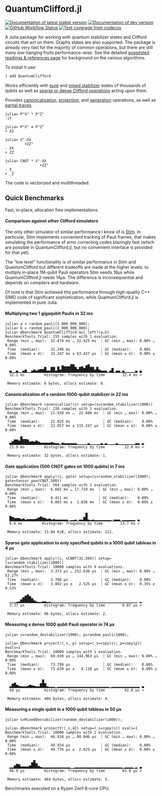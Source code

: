 # QuantumClifford.jl

[![Documentation of latest stable version](https://img.shields.io/badge/docs-stable-blue.svg)](https://krastanov.github.io/QuantumClifford.jl/stable)
[![Documentation of dev version](https://img.shields.io/badge/docs-dev-blue.svg)](https://krastanov.github.io/QuantumClifford.jl/dev)
[![GitHub Workflow Status](https://img.shields.io/github/workflow/status/Krastanov/QuantumClifford.jl/CI)](https://github.com/Krastanov/QuantumClifford.jl/actions?query=workflow%3ACI+branch%3Amaster)
[![Test coverage from codecov](https://img.shields.io/codecov/c/gh/Krastanov/QuantumClifford.jl?label=codecov)](https://codecov.io/gh/Krastanov/QuantumClifford.jl)
<!--[![Build status](https://api.travis-ci.com/Krastanov/QuantumClifford.jl.svg?branch=master)](https://travis-ci.com/Krastanov/QuantumClifford.jl)-->
<!--[![Test coverage from coveralls](https://img.shields.io/coveralls/github/Krastanov/QuantumClifford.jl?label=coveralls)](https://coveralls.io/r/Krastanov/QuantumClifford.jl?branch=master)-->

A Julia package for working with quantum stabilizer states and Clifford circuits
that act on them. Graphs states are also supported. The package is already very fast for the majority of common operations, but there are still many low-hanging fruits performance-wise. See the detailed [suggested readings & references page](https://krastanov.github.io/QuantumClifford.jl/dev/references/#Suggested-reading) for background on the various algorithms.

To install it use:

```julia
] add QuantumClifford
```

Works efficiently with
[pure](https://krastanov.github.io/QuantumClifford.jl/dev/manual/#Stabilizers-1) and
[mixed stabilizer](https://krastanov.github.io/QuantumClifford.jl/dev/mixed/#Mixed-Stabilizer-States-1)
states of thousands of qubits
as well as
[sparse or dense Clifford operations](https://krastanov.github.io/QuantumClifford.jl/dev/manual/#Clifford-Operators-1)
acting upon them.

Provides
[canonicalization](https://krastanov.github.io/QuantumClifford.jl/dev/manual/#Canonicalization-of-Stabilizers-1),
[projection](https://krastanov.github.io/QuantumClifford.jl/dev/manual/#Projective-Measurements-1), and
[generation](https://krastanov.github.io/QuantumClifford.jl/dev/manual/#Generating-a-Pauli-Operator-with-Stabilizer-Generators-1) operations,
as well as
[partial traces](https://krastanov.github.io/QuantumClifford.jl/dev/manual/#Partial-Traces-1).

```jldoctest
julia> P"X" * P"Z"
-iY

julia> P"X" ⊗ P"Z"
+ XZ

julia> S"-XX
         +ZZ"
- XX
+ ZZ

julia> CNOT * S"-XX
                +ZZ"
- X_
+ _Z
```

The code is vectorized and multithreaded.


## Quick Benchmarks

Fast, in-place, allocation free implementations.

#### Comparison against other Clifford simulators

The only other simulator of similar performance I know of is [Stim](https://github.com/quantumlib/Stim). In particular, Stim implements convenient tracking of Pauli frames, that makes simulating the performance of error correcting codes blazingly fast (which are possible in QuantumClifford.jl, but no convenient interface is provided for that yet).

The "low level" functionality is of similar performance in Stim and QuantumClifford but different tradeoffs are made at the higher levels: to multiply in-place 1M-qubit Pauli operators Stim needs 16μs while QuantumClifford.jl needs 14μs. The difference is inconsequential and depends on compilers and hardware.

Of note is that Stim achieved this performance through high-quality C++ SIMD code of significant sophistication, while QuantumClifford.jl is implemented in pure Julia.

#### Multiplying two 1 gigaqubit Paulis in 32 ms

```jldoctest
julia> a = random_pauli(1_000_000_000);
julia> b = random_pauli(1_000_000_000);
julia> @benchmark QuantumClifford.mul_left!(a,b)
BenchmarkTools.Trial: 155 samples with 1 evaluation.
 Range (min … max):  32.074 ms … 32.425 ms  ┊ GC (min … max): 0.00% … 0.00%
 Time  (median):     32.246 ms              ┊ GC (median):    0.00%
 Time  (mean ± σ):   32.247 ms ± 63.427 μs  ┊ GC (mean ± σ):  0.00% ± 0.00%

                  ▃  ▃▃ ▄ ▆▄▄▄██▃ ▃▄▁▆█▃▃ ▃      ▁             
  ▄▁▁▄▁▁▄▆▁▁▄▆▄▆▇▇█▄▄██▄█▆███████▇███████▆█▆▄▄▄▁▄█▁▄▄▁▄▁▁▁▁▁▄ ▄
  32.1 ms         Histogram: frequency by time        32.4 ms <

 Memory estimate: 0 bytes, allocs estimate: 0.
```

#### Canonicalization of a random 1000-qubit stabilizer in 22 ms

```jldoctest
julia> @benchmark canonicalize!(s) setup=(s=random_stabilizer(1000))
BenchmarkTools.Trial: 226 samples with 1 evaluation.
 Range (min … max):  21.938 ms …  22.680 ms  ┊ GC (min … max): 0.00% … 0.00%
 Time  (median):     22.025 ms               ┊ GC (median):    0.00%
 Time  (mean ± σ):   22.057 ms ± 115.247 μs  ┊ GC (mean ± σ):  0.00% ± 0.00%

    ▂▂ █▃▃▂                                                     
  ▄▇███████▆▇▆█▆▄▄▄▄▄▅▄▃▃▁▄▃▃▃▃▃▃▁▁▁▁▁▃▁▁▁▁▁▃▁▃▁▁▁▁▃▁▁▁▁▁▁▁▁▃▃ ▃
  21.9 ms         Histogram: frequency by time         22.6 ms <

 Memory estimate: 32 bytes, allocs estimate: 1.
```

#### Gate application (500 CNOT gates on 1000 qubits) in 7 ms

```jldoctest
julia> @benchmark apply!(s, gate) setup=(s=random_stabilizer(1000); gate=tensor_pow(CNOT,500))
BenchmarkTools.Trial: 564 samples with 1 evaluation.
 Range (min … max):  6.602 ms … 17.719 ms  ┊ GC (min … max): 0.00% … 0.00%
 Time  (median):     8.411 ms              ┊ GC (median):    0.00%
 Time  (mean ± σ):   8.865 ms ±  1.836 ms  ┊ GC (mean ± σ):  0.00% ± 0.00%

  ▂             ▁                    █                        
  ██▆▆▆▄▅▃▄▄▄▄▅▇█▇▆▄▅▃▄▃▃▃▃▃▃▁▂▂▃▁▃▃██▃▂▃▂▂▂▂▂▂▂▂▁▃▃▃▁▂▂▂▂▂▂ ▃
  6.6 ms         Histogram: frequency by time        13.7 ms <

 Memory estimate: 13.84 KiB, allocs estimate: 111.
```

#### Sparse gate application to only specified qubits in a 1000 qubit tableau in 4 μs

```jldoctest
julia> @benchmark apply!(s, sCNOT(32,504)) setup=(s=random_stabilizer(1000))
BenchmarkTools.Trial: 10000 samples with 9 evaluations.
 Range (min … max):  3.373 μs … 252.630 μs  ┊ GC (min … max): 0.00% … 53.27%
 Time  (median):     3.766 μs               ┊ GC (median):    0.00%
 Time  (mean ± σ):   3.892 μs ±   2.525 μs  ┊ GC (mean ± σ):  0.35% ±  0.53%

        ▃▆█▅▁                                                  
  ▁▁▁▂▃▇█████▅▃▂▂▃▃▂▂▁▁▁▁▁▁▁▁▁▁▁▁▁▁▁▁▁▁▁▁▁▁▁▁▁▁▁▁▁▁▁▁▁▁▁▁▁▁▁▁ ▂
  3.37 μs         Histogram: frequency by time        6.07 μs <

 Memory estimate: 96 bytes, allocs estimate: 2.
```

#### Measuring a dense 1000 qubit Pauli operator in 74 μs

```jldoctest
julia> s=random_destabilizer(1000); p=random_pauli(1000);

julia> @benchmark project!(_s,_p) setup=(_s=copy(s);_p=copy(p)) evals=1
BenchmarkTools.Trial: 10000 samples with 1 evaluation.
 Range (min … max):  69.030 μs … 144.963 μs  ┊ GC (min … max): 0.00% … 0.00%
 Time  (median):     73.799 μs               ┊ GC (median):    0.00%
 Time  (mean ± σ):   73.639 μs ±   4.118 μs  ┊ GC (mean ± σ):  0.00% ± 0.00%

    ▂           ▁█▁                                             
  ▃██▆▄▃▃▃▄▆▅▄▃▃███▃▂▂▂▁▂▂▂▂▂▂▂▂▂▂▂▂▂▂▂▂▂▂▂▂▂▂▂▂▁▂▂▂▂▂▂▂▂▂▂▂▂▂ ▃
  69 μs           Histogram: frequency by time         92.8 μs <

 Memory estimate: 480 bytes, allocs estimate: 4.
```

#### Measuring a single qubit in a 1000 qubit tableau in 50 μs

```jldoctest
julia> s=MixedDestabilizer(random_destabilizer(1000));

julia> @benchmark projectY!(_s,42) setup=(_s=copy(s)) evals=1
BenchmarkTools.Trial: 10000 samples with 1 evaluation.
 Range (min … max):  46.928 μs … 88.046 μs  ┊ GC (min … max): 0.00% … 0.00%
 Time  (median):     49.934 μs              ┊ GC (median):    0.00%
 Time  (mean ± σ):   49.776 μs ±  2.623 μs  ┊ GC (mean ± σ):  0.00% ± 0.00%

     ▁      ▄█▂                                                
  ▂▂▆██▄▄▄▄▆███▅▃▂▂▂▂▂▂▂▂▂▂▂▂▂▁▁▂▂▂▂▂▂▂▂▂▂▂▂▂▂▂▂▂▂▂▂▂▂▁▂▂▂▂▁▂ ▃
  46.9 μs         Histogram: frequency by time        63.8 μs <

 Memory estimate: 464 bytes, allocs estimate: 5.
```

Benchmarks executed on a Ryzen Zen1 8-core CPU.
